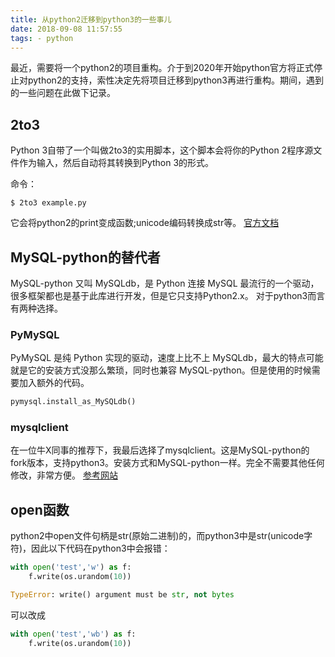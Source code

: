 ```yaml
---
title: 从python2迁移到python3的一些事儿
date: 2018-09-08 11:57:55
tags: - python
---
```


最近，需要将一个python2的项目重构。介于到2020年开始python官方将正式停止对python2的支持，索性决定先将项目迁移到python3再进行重构。期间，遇到的一些问题在此做下记录。

<!-- more -->

## 2to3

Python 3自带了一个叫做2to3的实用脚本，这个脚本会将你的Python 2程序源文件作为输入，然后自动将其转换到Python 3的形式。

命令：

```
$ 2to3 example.py
```

它会将python2的print变成函数;unicode编码转换成str等。
[官方文档](https://docs.python.org/3.0/library/2to3.html)

## MySQL-python的替代者

MySQL-python 又叫 MySQLdb，是 Python 连接 MySQL 最流行的一个驱动，很多框架都也是基于此库进行开发，但是它只支持Python2.x。
对于python3而言有两种选择。

### PyMySQL
PyMySQL 是纯 Python 实现的驱动，速度上比不上 MySQLdb，最大的特点可能就是它的安装方式没那么繁琐，同时也兼容 MySQL-python。但是使用的时候需要加入额外的代码。

```python
pymysql.install_as_MySQLdb()
```

### mysqlclient
在一位牛X同事的推荐下，我最后选择了mysqlclient。这是MySQL-python的fork版本，支持python3。安装方式和MySQL-python一样。完全不需要其他任何修改，非常方便。
[参考网站](https://foofish.net/python-mysql.html)

## open函数
python2中open文件句柄是str(原始二进制)的，而python3中是str(unicode字符)，因此以下代码在python3中会报错：

```python
with open('test','w') as f:
	f.write(os.urandom(10))

TypeError: write() argument must be str, not bytes
```

可以改成

```python
with open('test','wb') as f:
	f.write(os.urandom(10))
```